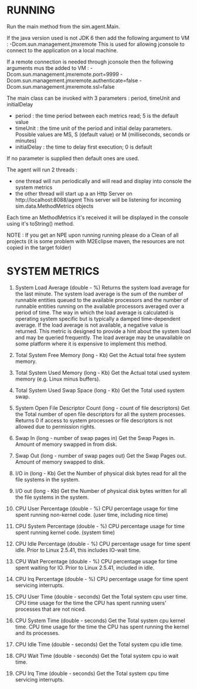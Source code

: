 RUNNING
=======

Run the main method from the sim.agent.Main.

If the java version used is not JDK 6 then add the following argument to VM : -Dcom.sun.management.jmxremote
This is used for allowing jconsole to connect to the application on a local machine.

If a remote connection is needed through jconsole then the following arguments mus tbe added to VM :
	-Dcom.sun.management.jmxremote.port=9999 -Dcom.sun.management.jmxremote.authenticate=false -Dcom.sun.management.jmxremote.ssl=false

The main class can be invoked with 3 parameters : period, timeUnit and initialDelay

- period : the time period between each metrics read; 5 is the default value
- timeUnit : the time unit of the period and initial delay parameters. Possible values are MS, S (default value) or M (milliseconds, seconds or minutes)
- initialDelay : the time to delay first execution; 0 is default

If no parameter is supplied then default ones are used.

The agent will run 2 threads :

- one thread will run periodically and will read and display into console the system metrics
- the other thread will start up a an Http Server on http://localhost:8088/agent This server will be listening for incoming sim.data.MethodMetrics objects

Each time an MethodMetrics it's received it will be displayed in the console using it's toString() method.

NOTE : If you get an NPE upon running running please do a Clean of all projects (it is some problem with 
M2Eclipse maven, the resources are not copied in the target folder)


SYSTEM METRICS
==============

1) System Load Average (double - %)
  Returns the system load average for the last minute. The system load average is the sum of the number of runnable 
entities queued to the available processors and the number of runnable entities running on the available processors 
averaged over a period of time. The way in which the load average is calculated is operating system specific but is
typically a damped time-dependent average.
  If the load average is not available, a negative value is returned.
  This metric is designed to provide a hint about the system load and may be queried frequently. The load average may
be unavailable on some platform where it is expensive to implement this method.

2) Total System Free Memory (long - Kb)
Get the Actual total free system memory.

3) Total System Used Memory (long - Kb)
Get the Actual total used system memory (e.g. Linux minus buffers).

4) Total System Used Swap Space (long - Kb)
Get the Total used system swap.

5) System Open File Descriptor Count (long - count of file descriptors)
Get the Total number of open file descriptors for all the system processes.
Returns 0 if access to system processes or file descriptors is not allowed due to permission rights.

6) Swap In (long - number of swap pages in)
Get the Swap Pages in. Amount of memory swapped in from disk.

7) Swap Out (long - number of swap pages out)
Get the Swap Pages out. Amount of memory swapped to disk.

8) I/O in (long - Kb)
Get the Number of physical disk bytes read for all the file systems in the system.

9) I/O out (long - Kb)
Get the Number of physical disk bytes written for all the file systems in the system.

10) CPU User Percentage (double - %)
CPU percentage usage for time spent running non-kernel code. (user time, including nice time)

11) CPU System Percentage (double - %)
CPU percentage usage for time spent running kernel code. (system time)

12) CPU Idle Percentage (double - %)
CPU percentage usage for time spent idle. Prior to Linux 2.5.41, this includes IO-wait time.

13) CPU Wait Percentage (double - %)
CPU percentage usage for time spent waiting for IO. Prior to Linux 2.5.41, included in idle.

14) CPU Irq Percentage (double - %)
CPU percentage usage for time spent servicing interrupts.

15) CPU User Time (double - seconds)
Get the Total system cpu user time.
CPU time usage for the time the CPU has spent running users' processes that are not niced.

16) CPU System Time (double - seconds)
Get the Total system cpu kernel time.
CPU time usage for the time the CPU has spent running the kernel and its processes.

17) CPU Idle Time (double - seconds)
Get the Total system cpu idle time.

18) CPU Wait Time (double - seconds)
Get the Total system cpu io wait time.

19) CPU Irq Time (double - seconds)
Get the Total system cpu time servicing interrupts.
